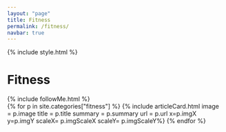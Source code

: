 ```yaml
---
layout: "page"
title: Fitness
permalink: /fitness/
navbar: true
---
```


{% include style.html %}
<h1>Fitness</h1>
{% include followMe.html %}


<div class="grid-container">
{% for p in site.categories["fitness"] %}
    {% include articleCard.html image = p.image title = p.title summary = p.summary url = p.url x=p.imgX y=p.imgY scaleX= p.imgScaleX scaleY= p.imgScaleY%}
{% endfor %}
</div>